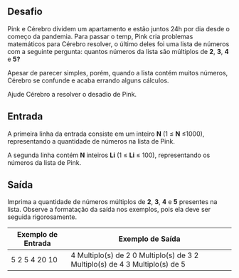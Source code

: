 ## Desafio

Pink e Cérebro dividem um apartamento e estão juntos 24h por dia  desde o começo da pandemia. Para passar o temp, Pink cria problemas  matemáticos para Cérebro resolver, o último deles foi uma lista de  números com a seguinte pergunta: quantos números da lista são múltiplos  de **2**, **3**, **4** e **5?**

Apesar de parecer simples, porém, quando a lista contém muitos números, Cérebro se confunde e acaba errando alguns cálculos.

Ajude Cérebro a resolver o desadio de Pink.

## Entrada

A primeira linha da entrada consiste em um inteiro **N** (1 ≤ **N** ≤1000), representando a quantidade de números na lista de Pink.

A segunda linha contém **N** inteiros **Li** (1 ≤ **Li** ≤ 100), representando os números da lista de Pink.

## Saída

Imprima a quantidade de números múltiplos de **2**, **3**, **4** e **5** presentes na lista. Observe a formatação da saída nos exemplos, pois ela deve ser seguida rigorosamente.

 

| Exemplo de Entrada     | Exemplo de Saída                                             |
| ---------------------- | ------------------------------------------------------------ |
| 5  		2 5 4 20 10 | 4 Multiplo(s) de 2  		0 Multiplo(s) de 3  		2 Multiplo(s) de 4  		3 Multiplo(s) de 5 |